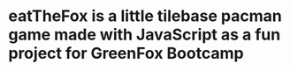 # eatTheFox is a little tilebase pacman game made with JavaScript as a fun project for GreenFox Bootcamp 
